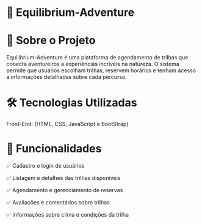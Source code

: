 # 🌿 Equilibrium-Adventure
# 📌 Sobre o Projeto
Equilibrium-Adventure é uma plataforma de agendamento de trilhas que conecta aventureiros a experiências incríveis na natureza. O sistema permite que usuários escolham trilhas, reservem horários e tenham acesso a informações detalhadas sobre cada percurso.

# 🛠 Tecnologias Utilizadas
Front-End: (HTML, CSS, JavaScript e BootStrap)

# 🎯 Funcionalidades
✅ Cadastro e login de usuários


✅ Listagem e detalhes das trilhas disponíveis


✅ Agendamento e gerenciamento de reservas


✅ Avaliações e comentários sobre trilhas


✅ Informações sobre clima e condições da trilha
